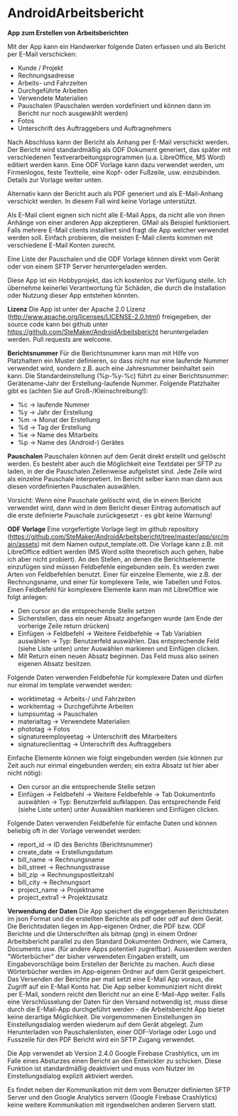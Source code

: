 # AndroidArbeitsbericht
**App zum Erstellen von Arbeitsberichten**

Mit der App kann ein Handwerker folgende Daten erfassen und als Bericht per E-Mail verschicken:
 - Kunde / Projekt
 - Rechnungsadresse
 - Arbeits- und Fahrzeiten
 - Durchgeführte Arbeiten
 - Verwendete Materialien
 - Pauschalen (Pauschalen werden vordefiniert und können dann im Bericht nur noch ausgewählt werden)
 - Fotos
 - Unterschrift des Auftraggebers und Auftragnehmers

Nach Abschluss kann der Bericht als Anhang per E-Mail verschickt werden. Der Bericht wird standardmäßig als ODF Dokument generiert, das später mit verschiedenen 
Textverarbeitungsprogrammen (u.a. LibreOffice, MS Word) editiert werden kann. Eine ODF Vorlage kann dazu verwendet werden, um Firmenlogos, feste Textteile, 
eine Kopf- oder Fußzeile, usw. einzubinden. Details zur Vorlage weiter unten.

Alternativ kann der Bericht auch als PDF generiert und als E-Mail-Anhang verschickt werden. In diesem Fall wird keine Vorlage unterstützt.

Als E-Mail client eignen sich nicht alle E-Mail Apps, da nicht alle von ihnen Anhänge von einer anderen App akzeptieren. GMail als Beispiel funktioniert. 
Falls mehrere E-Mail clients installiert sind fragt die App welcher verwendet werden soll. Einfach probieren, die meisten E-Mail clients kommen mit verschiedene
E-Mail Konten zurecht.

Eine Liste der Pauschalen und die ODF Vorlage können direkt vom Gerät oder von einem SFTP Server heruntergeladen werden.

Diese App ist ein Hobbyprojekt, das ich kostenlos zur Verfügung stelle. Ich übernehme keinerlei Verantwortung für Schäden, die durch die Installation oder 
Nutzung dieser App entstehen könnten.

**Lizenz**
Die App ist unter der Apache 2.0 Lizenz (http://www.apache.org/licenses/LICENSE-2.0.html) freigegeben, der source code kann bei github unter 
https://github.com/SteMaker/AndroidArbeitsbericht heruntergeladen werden. Pull requests are welcome.

**Berichtsnummer**
Für die Berichtsnummer kann man mit Hilfe von Platzhaltern ein Muster definieren, so dass nicht nur eine laufende Nummer verwendet wird, sondern z.B. auch eine
Jahresnummer beinhaltet sein kann. Die Standardeinstellung (%p-%y-%c) führt zu einer Berichtsnummer: Gerätename-Jahr der Erstellung-laufende Nummer. 
Folgende Platzhalter gibt es (achten Sie auf Groß-/Kleinschreibung!):
  - %c -> laufende Nummer
  - %y -> Jahr der Erstellung
  - %m -> Monat der Erstellung
  - %d -> Tag der Erstellung
  - %e -> Name des Mitarbeits
  - %p -> Name des (Android-) Gerätes

**Pauschalen**
Pauschalen können auf dem Gerät direkt erstellt und gelöscht werden. Es besteht aber auch die Möglichkeit eine Textdatei per SFTP zu laden, in der die 
Pauschalen Zeilenweise aufgelistet sind. Jede Zeile wird als einzelne Pauschale interpretiert. Im Bericht selber kann man dann aus diesen vordefinierten
Pauschalen auswählen.

Vorsicht: Wenn eine Pauschale gelöscht wird, die in einem Bericht verwendet wird, dann wird in dem Bericht dieser Eintrag automatisch auf die erste definierte 
Pauschale zurückgesetzt - es gibt keine Warnung!

**ODF Vorlage**
Eine vorgefertigte Vorlage liegt im github repository (https://github.com/SteMaker/AndroidArbeitsbericht/tree/master/app/src/main/assets) mit dem Namen 
output_template.ott. Die Vorlage kann z.B. mit LibreOffice editiert werden (MS Word sollte theoretisch auch gehen, habe ich aber nicht probiert). An den 
Stellen, an denen die Berichtselemente einzufügen sind müssen Feldbefehle eingebunden sein. Es werden zwei Arten von Feldbefehlen benutzt. Einer für einzelne 
Elemente, wie z.B. der Rechnungsname, und einer für komplexere Teile, wie Tabellen und Fotos. Einen Feldbefehl für komplexere Elemente kann man mit LibreOffice wie folgt 
anlegen:
  - Den cursor an die entsprechende Stelle setzen
  - Sicherstellen, dass ein neuer Absatz angefangen wurde (am Ende der vorherige Zeile return drücken)
  - Einfügen -> Feldbefehl -> Weitere Feldbefehle -> Tab Variablen auswählen -> Typ: Benutzerfeld auswählen. Das entsprechende Feld (siehe Liste unten) unter 
  Auswählen markieren und Einfügen clicken.
  - Mit Return einen neuen Absatz beginnen. Das Feld muss also seinen eigenen Absatz besitzen.

Folgende Daten verwenden Feldbefehle für komplexere Daten und dürfen nur einmal im template verwendet werden:
  - worktimetag -> Arbeits-/ und Fahrzeiten 
  - workitemtag -> Durchgeführte Arbeiten
  - lumpsumtag -> Pauschalen
  - materialtag -> Verwendete Materialien
  - phototag -> Fotos
  - signatureemployeetag -> Unterschrift des Mitarbeiters
  - signatureclienttag -> Unterschrift des Auftraggebers

Einfache Elemente können wie folgt eingebunden werden (sie können zur Zeit auch nur einmal eingebunden werden; ein extra Absatz ist hier aber nicht nötig):
  - Den cursor an die entsprechende Stelle setzen
  - Einfügen -> Feldbefehl -> Weitere Feldbefehle -> Tab Dokumentinfo auswählen -> Typ: Benutzerfeld aufklappen. Das entsprechende Feld (siehe Liste unten) unter Auswählen markieren und Einfügen clicken.

Folgende Daten verwenden Feldbefehle für einfache Daten und können beliebig oft in der Vorlage verwendet werden:
  - report_id -> ID des Berichts (Berichtsnummer)
  - create_date -> Erstellungsdatum
  - bill_name -> Rechnungsname
  - bill_street -> Rechnungsstrasse
  - bill_zip -> Rechnungspostleitzahl
  - bill_city -> Rechnungsort
  - project_name -> Projektname
  - project_extra1 -> Projektzusatz

**Verwendung der Daten**
Die App speichert die eingegebenen Berichtsdaten im json Format und die erstellten Berichte als pdf oder odf auf dem Gerät. Die Berichtsdaten liegen im App-eigenen Ordner, die PDF bzw. ODF Berichte und die Unterschriften als bitmap (png) in einem Ordner Arbeitsbericht parallel zu den Standard Dokumenten Ordnern, wie Camera, Documents usw. (für andere Apps potentiell zugreifbar). Ausserdem werden "Wörterbücher" der bisher verwendeten Eingaben erstellt, um Eingabevorschläge beim Erstellen der Berichte zu machen. Auch diese Wörterbücher werden im App-eigenen Ordner auf dem Gerät gespeichert. Das Versenden der Berichte per mail setzt eine E-Mail App voraus, die Zugriff auf ein E-Mail Konto hat. Die App selber kommuniziert nicht direkt per E-Mail, sondern reicht den Bericht nur an eine E-Mail-App weiter. Falls eine Verschlüsselung der Daten für den Versand notwendig ist, muss diese durch die E-Mail-App durchgeführt werden - die Arbeitsbericht App bietet keine derartige Möglichkeit. Die vorgenommenen Einstellungen im Einstellungsdialog werden wiederum auf dem Gerät abgelegt. Zum Herunterladen von Pauschalenlisten, einer ODF-Vorlage oder Logo und Fusszeile für den PDF Bericht wird ein SFTP Zugang verwendet.

Die App verwendet ab Version 2.4.0 Google Firebase Crashlytics, um im Falle eines Absturzes einen Bericht an den Entwickler zu schicken. Diese Funktion ist standardmäßig deaktiviert und muss vom Nutzer im Einstellungsdialog explizit aktiviert werden.

Es findet neben der Kommunikation mit dem vom Benutzer definierten SFTP Server und den Google Analytics servern (Google Firebase Crashlytics) keine weitere Kommunikation mit irgendwelchen anderen Servern statt.
